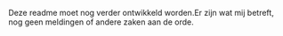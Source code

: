 Deze readme moet nog verder ontwikkeld worden.Er zijn wat mij betreft, nog geen meldingen of andere zaken aan de orde.
